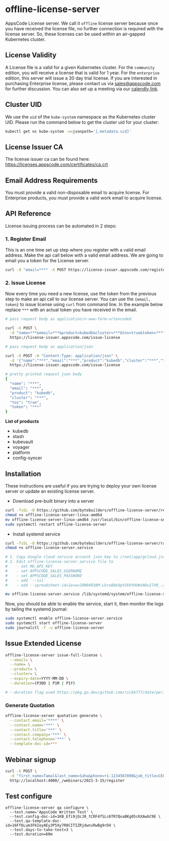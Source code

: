 # offline-license-server

AppsCode License server. We call it `offline` license server because once you have received the license file, no further connection is required with the license server. So, these licenses can be used within an air-gapped Kubernetes cluster.

## License Validity

A License file is a valid for a given Kubernetes cluster. For the `community` edition, you will receive a license that is valid for 1 year. For the `enterprise` edition, this server will issue a 30 day trial license. If you are interested in purchasing Enterprise license, please contact us via sales@appscode.com for further discussion. You can also set up a meeting via our [calendly link](https://calendly.com/appscode/intro).

## Cluster UID

We use the `uid` of the `kube-system` namespace as the Kubernetes cluster UID. Please run the command below to get the cluster uid for your cluster:

```bash
kubectl get ns kube-system -o=jsonpath='{.metadata.uid}'
```

## License Issuer CA

The license issuer ca can be found here: https://licenses.appscode.com/certificates/ca.crt

## Email Address Requirements

You must provide a valid non-disposable email to acquire license. For Enterprise products, you must provide a valid work email to acquire license.

## API Reference

License issuing process can be automated in 2 steps:

### 1. Register Email

This is an one time set up step where you register with a valid email address. Make the api call below with a valid email address. We are going to email you a token for the License server.

```bash
curl -d "email=***" -X POST https://license-issuer.appscode.com/register
```

### 2. Issue License

Now every time you need a new license, use the token from the previous step to make an api call to our license server. You can use the `{email, token}` to issue license using `curl` from command line. In the example below replace `***` with an actual token you have received in the email.

```bash
# pass request body as application/x-www-form-urlencoded

curl -X POST \
  -d "name=***&email=***&product=kubedb&cluster=***&tos=true&token=***" \
  https://license-issuer.appscode.com/issue-license

# pass request body as application/json

curl -X POST -H "Content-Type: application/json" \
  -d '{"name":"***","email":"***","product":"kubedb","cluster":"***","tos":"true","token":"***"}' \
  https://license-issuer.appscode.com/issue-license

# pretty printed request json body
{
  "name": "***",
  "email": "***",
  "product": "kubedb",
  "cluster": "***",
  "tos": "true",
  "token": "***"
}
```
**List of products**

 - kubedb
 - stash
 - kubevault
 - voyager
 - platform
 - config-syncer

## Installation

These instructions are useful if you are trying to deploy your own license server or update an existing license server.

- Download pre-built binary into a server

```bash
curl -fsSL -O https://github.com/bytebuilders/offline-license-server/releases/download/v0.0.64/offline-license-server-linux-amd64
chmod +x offline-license-server-linux-amd64
mv offline-license-server-linux-amd64 /usr/local/bin/offline-license-server
sudo systemctl restart offline-license-server
```

- Install systemd service

```bash
curl -fsSL -O https://github.com/bytebuilders/offline-license-server/raw/v0.0.64/hack/systemd/offline-license-server.service
chmod +x offline-license-server.service

# 1. Copy Google cloud service account json key to /root/app/gcloud.json
# 2. Edit offline-license-server.service file to
#    - set MG_API_KEY
#    - set APPSCODE_SALES_USERNAME
#    - set APPSCODE_SALES_PASSWORD
#    - add `--ssl`
#    - add --spreadsheet-id=1evwv2ON94R38M-Lkrw8b6dpVSkRYHUWsNOuI7X0_-zA --geo-city-database-file=/root/maxmind/GeoLite2-City.mmdb

mv offline-license-server.service /lib/systemd/system/offline-license-server.service
```

Now, you should be able to enable the service, start it, then monitor the logs by tailing the systemd journal:

```bash
sudo systemctl enable offline-license-server.service
sudo systemctl start offline-license-server
sudo journalctl -f -u offline-license-server
```

## Issue Extended License

```bash
offline-license-server issue-full-license \
  --email= \
  --name= \
  --product= \
  --cluster= \
  --expiry-date=YYYY-MM-DD \
  --duration=(P30D | P1M | P1Y)

# --duration flag used https://pkg.go.dev/github.com/rickb777/date/period for parsing duration.
```

### Generate Quotation

```bash
offline-license-server quotation generate \
  --contact.email='****' \
  --contact.name='***' \
  --contact.title='***' \
  --contact.company='***' \
  --contact.telephone='***' \
  --template-doc-id=***
```

## Webinar signup

```bash
curl -X POST \
  -d "first_name=Tamal&last_name=Saha&phone=+1-1234567890&job_title=CEO&work_email=tamal@appscode.com&company=AppsCode&cluster_provider=aws&experience_level=tried&marketing_reach=word" \
  http://localhost:4000/_/webinars/2021-3-15/register
```

## Test configure

```
offline-license-server qa configure \
  --test.name='AppsCode Written Test' \
  --test.config-doc-id=1KB_Efi9jQcJ0_tCRF4fSLc6TR7QxaBKg05cKXAwbC9E \
  --test.qa-template-doc-id=16Ff6Lum3F6IeyAEy3P5Xy7R8CITIZRjdwnsRwBg9rD4 \
  --test.days-to-take-test=3 \
  --test.duration=60m
```
